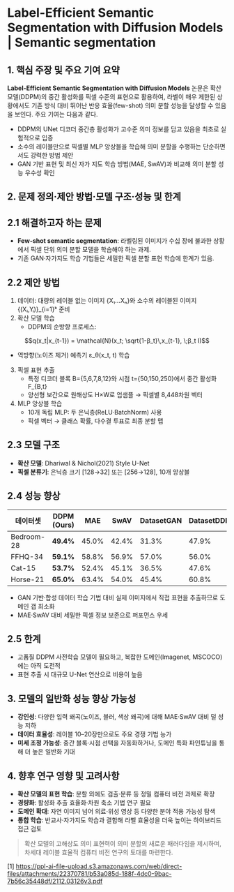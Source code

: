 # Label-Efficient Semantic Segmentation with Diffusion Models | Semantic segmentation

## 1. 핵심 주장 및 주요 기여 요약  
**Label-Efficient Semantic Segmentation with Diffusion Models** 논문은 확산 모델(DDPM)의 중간 활성화를 픽셀 수준의 표현으로 활용하여, 라벨이 매우 제한된 상황에서도 기존 방식 대비 뛰어난 반응 효율(few-shot) 의미 분할 성능을 달성할 수 있음을 보인다. 주요 기여는 다음과 같다.  
- DDPM의 UNet 디코더 중간층 활성화가 고수준 의미 정보를 담고 있음을 최초로 실험적으로 입증  
- 소수의 레이블만으로 픽셀별 MLP 앙상블을 학습해 의미 분할을 수행하는 단순하면서도 강력한 방법 제안  
- GAN 기반 표현 및 최신 자가 지도 학습 방법(MAE, SwAV)과 비교해 의미 분할 성능 우수성 확인  

## 2. 문제 정의·제안 방법·모델 구조·성능 및 한계  
## 2.1 해결하고자 하는 문제  
- **Few-shot semantic segmentation**: 라벨링된 이미지가 수십 장에 불과한 상황에서 픽셀 단위 의미 분할 모델을 학습해야 하는 과제.  
- 기존 GAN·자가지도 학습 기법들은 세밀한 픽셀 분할 표현 학습에 한계가 있음.  

## 2.2 제안 방법  
1. 데이터: 대량의 레이블 없는 이미지 \{X₁…Xₙ\}와 소수의 레이블된 이미지 \{(Xᵢ,Yᵢ)\}_{i=1}ᵏ 준비  
2. 확산 모델 학습  
   - DDPM의 순방향 프로세스:  
     
$$q(x_t|x_{t-1}) = \mathcal{N}(x_t; \sqrt{1-β_t}\,x_{t-1}, \;β_t I)$$  
   
- 역방향(노이즈 제거) 예측기 ε_θ(x_t, t) 학습  
3. 픽셀 표현 추출  
   - 특정 디코더 블록 B={5,6,7,8,12}와 시점 t={50,150,250}에서 중간 활성화 F_{B,t}  
   - 양선형 보간으로 원해상도 H×W로 업샘플 → 픽셀별 8,448차원 벡터  
4. MLP 앙상블 학습  
   - 10개 독립 MLP: 두 은닉층(ReLU·BatchNorm) 사용  
   - 픽셀 벡터 → 클래스 확률, 다수결 투표로 최종 분할 맵  

## 2.3 모델 구조  
- **확산 모델**: Dhariwal & Nichol(2021) Style U-Net  
- **픽셀 분류기**: 은닉층 크기 [128→32] 또는 [256→128], 10개 앙상블  

## 2.4 성능 향상  
| 데이터셋        | DDPM (Ours) | MAE      | SwAV     | DatasetGAN | DatasetDDPM |
|----------------|-------------|----------|----------|------------|-------------|
| Bedroom-28     | **49.4%**   | 45.0%    | 42.4%    | 31.3%      | 47.9%       |
| FFHQ-34        | **59.1%**   | 58.8%    | 56.9%    | 57.0%      | 56.0%       |
| Cat-15         | **53.7%**   | 52.4%    | 45.1%    | 36.5%      | 47.6%       |
| Horse-21       | **65.0%**   | 63.4%    | 54.0%    | 45.4%      | 60.8%       |

- GAN 기반·합성 데이터 학습 기법 대비 실제 이미지에서 직접 표현을 추출하므로 도메인 갭 최소화  
- MAE·SwAV 대비 세밀한 픽셀 정보 보존으로 퍼포먼스 우세  

## 2.5 한계  
- 고품질 DDPM 사전학습 모델이 필요하고, 복잡한 도메인(Imagenet, MSCOCO)에는 아직 도전적  
- 표현 추출 시 대규모 U-Net 연산으로 비용이 높음  

## 3. 모델의 일반화 성능 향상 가능성  
- **강인성**: 다양한 입력 왜곡(노이즈, 블러, 색상 왜곡)에 대해 MAE·SwAV 대비 덜 성능 저하  
- **데이터 효율성**: 레이블 10–20장만으로도 주요 경쟁 기법 능가  
- **미세 조정 가능성**: 중간 블록·시점 선택을 자동화하거나, 도메인 특화 파인튜닝을 통해 더 높은 일반화 기대  

## 4. 향후 연구 영향 및 고려사항  
- **확산 모델의 표현 학습**: 분할 외에도 검출·분류 등 정밀 컴퓨터 비전 과제로 확장  
- **경량화**: 활성화 추출 효율화·차원 축소 기법 연구 필요  
- **도메인 확대**: 자연 이미지 넘어 의료·위성 영상 등 다양한 분야 적용 가능성 탐색  
- **통합 학습**: 반교사·자가지도 학습과 결합해 라벨 효율성을 더욱 높이는 하이브리드 접근 검토  

> 확산 모델의 고해상도 의미 표현력이 의미 분할의 새로운 패러다임을 제시하며, 차세대 레이블 효율적 컴퓨터 비전 연구의 토대를 마련한다.

[1] https://ppl-ai-file-upload.s3.amazonaws.com/web/direct-files/attachments/22370781/b53a085d-188f-4dc0-9bac-7b56c35448df/2112.03126v3.pdf
